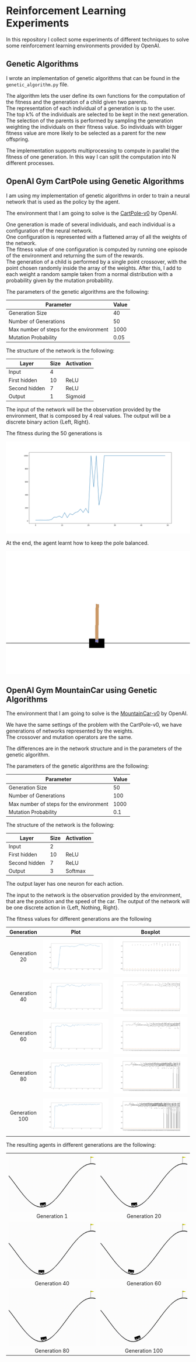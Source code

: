 # Reinforcement Learning Experiments
In this repository I collect some experiments of different techniques to solve some reinforcement learning environments provided by OpenAI.

## Genetic Algorithms
I wrote an implementation of genetic algorithms that can be found in the `genetic_algorithm.py` file.

The algorithm lets the user define its own functions for the computation of the fitness and the generation of a child given two parents. <br>
The representation of each individual of a generation is up to the user. <br>
The top k% of the individuals are selected to be kept in the next generation. <br>
The selection of the parents is performed by sampling the generation weighting the individuals on their fitness value. So individuals with bigger fitness value are more likely to be selected as a parent for the new offspring.

The implementation supports multiprocessing to compute in parallel the fitness of one generation. In this way I can split the computation into N different processes.

## OpenAI Gym CartPole using Genetic Algorithms
I am using my implementation of genetic algorithms in order to train a neural network that is used as the policy by the agent.

The environment that I am going to solve is the [CartPole-v0](https://github.com/openai/gym/wiki/CartPole-v0) by OpenAI. 

One generation is made of several individuals, and each individual is a configuration of the neural network. <br>
One configuration is represented with a flattened array of all the weights of the network. <br>
The fitness value of one configuration is computed by running one episode of the environment and returning the sum of the rewards. <br>
The generation of a child is performed by a single point crossover, with the point chosen randomly inside the array of the weights. After this, I add to each weight a random sample taken from a normal distribution with a probability given by the mutation probability.

The parameters of the genetic algorithms are the following:

| Parameter                               | Value |
| --------------------------------------- | ----- |
| Generation Size                         | 40    |
| Number of Generations                   | 50    |
| Max number of steps for the environment | 1000  |
| Mutation Probability                    | 0.05  |


The structure of the network is the following:

| Layer         | Size | Activation |
| ------------- | ---- | ---------- |
| Input         | 4    |
| First hidden  | 10   | ReLU       |
| Second hidden | 7    | ReLU       |
| Output        | 1    | Sigmoid    |

The input of the network will be the observation provided by the environment, that is composed by 4 real values. The output will be a discrete binary action {Left, Right}.

The fitness during the 50 generations is

![Fitness](cartpole_ga/fitness_per_generation.svg)

At the end, the agent learnt how to keep the pole balanced.

<p align="center">
<img src="cartpole_ga/video/cartpole.gif">
</p>


## OpenAI Gym MountainCar using Genetic Algorithms
The environment that I am going to solve is the [MountainCar-v0](https://github.com/openai/gym/wiki/MountainCar-v0) by OpenAI. 

We have the same settings of the problem with the CartPole-v0, we have generations of networks represented by the weights. <br>
The crossover and mutation operators are the same.

The differences are in the network structure and in the parameters of the genetic algorithm.

The parameters of the genetic algorithms are the following:

| Parameter                               | Value |
| --------------------------------------- | ----- |
| Generation Size                         | 50    |
| Number of Generations                   | 100   |
| Max number of steps for the environment | 1000  |
| Mutation Probability                    | 0.1   |

The structure of the network is the following:

| Layer         | Size | Activation |
| ------------- | ---- | ---------- |
| Input         | 2    |
| First hidden  | 10   | ReLU       |
| Second hidden | 7    | ReLU       |
| Output        | 3    | Softmax    |

The output layer has one neuron for each action.

The input to the network is the observation provided by the environment, that are the position and the speed of the car. The output of the network will be one discrete action in {Left, Nothing, Right}.

The fitness values for different generations are the following

|   Generation   |                                       Plot                                       |                                         Boxplot                                          |
| :------------: | :------------------------------------------------------------------------------: | :--------------------------------------------------------------------------------------: |
| Generation 20  | ![](mountaincar_ga/2018-07-05_11-24/checkpoints/generation_20/generation_20.svg) | ![](mountaincar_ga/2018-07-05_11-24/checkpoints/generation_20/generation_20_boxplot.svg) |
| Generation 40  | ![](mountaincar_ga/2018-07-05_11-24/checkpoints/generation_40/generation_40.svg) | ![](mountaincar_ga/2018-07-05_11-24/checkpoints/generation_40/generation_40_boxplot.svg) |
| Generation 60  | ![](mountaincar_ga/2018-07-05_11-24/checkpoints/generation_60/generation_60.svg) | ![](mountaincar_ga/2018-07-05_11-24/checkpoints/generation_60/generation_60_boxplot.svg) |
| Generation 80  | ![](mountaincar_ga/2018-07-05_11-24/checkpoints/generation_80/generation_80.svg) | ![](mountaincar_ga/2018-07-05_11-24/checkpoints/generation_80/generation_80_boxplot.svg) |
| Generation 100 |         ![](mountaincar_ga/2018-07-05_11-24/fitness_per_generation.svg)          |         ![](mountaincar_ga/2018-07-05_11-24/fitness_per_generation_boxplot.svg)          |

The resulting agents in different generations are the following:

 |                                                                                                                                 |                                                                                                                                  |
 | :-----------------------------------------------------------------------------------------------------------------------------: | :------------------------------------------------------------------------------------------------------------------------------: |
 |  <img src="mountaincar_ga/2018-07-05_11-24/checkpoints/generation_0/openaigym.video.0.8543.video000000.gif"> <br> Generation 1  | <img src="mountaincar_ga/2018-07-05_11-24/checkpoints/generation_20/openaigym.video.2.8543.video000000.gif"> <br> Generation 20  |
 | <img src="mountaincar_ga/2018-07-05_11-24/checkpoints/generation_40/openaigym.video.4.8543.video000000.gif"> <br> Generation 40 | <img src="mountaincar_ga/2018-07-05_11-24/checkpoints/generation_60/openaigym.video.6.8543.video000000.gif">  <br> Generation 60 |
 | <img src="mountaincar_ga/2018-07-05_11-24/checkpoints/generation_80/openaigym.video.8.8543.video000000.gif"> <br> Generation 80 |          <img src="mountaincar_ga/2018-07-05_11-24/video/openaigym.video.10.8543.video000000.gif"> <br> Generation 100           |

